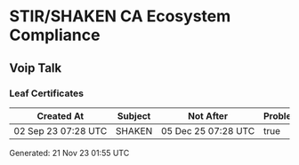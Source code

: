 # STIR/SHAKEN CA Ecosystem Compliance

## Voip Talk

### Leaf Certificates

| Created At | Subject | Not After | Problems | Link |
|------------|---------|-----------|----------|------|
| 02&#160;Sep&#160;23&#160;07:28&#160;UTC | SHAKEN | 05&#160;Dec&#160;25&#160;07:28&#160;UTC | true | [view](../CERTS/863f7f6be0509898380506df0f55c99d981f4f606105164b4e61857d93616ddc/README.md) |


Generated: 21 Nov 23 01:55 UTC